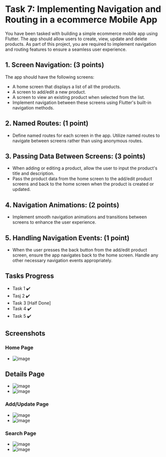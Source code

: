 # Task 7: Implementing Navigation and Routing in a ecommerce Mobile App
You have been tasked with building a simple ecommerce mobile app using Flutter. The app should allow users to create, view, update and delete products. As part of this project, you are required to implement navigation and routing features to ensure a seamless user experience.
## 1. Screen Navigation: (3 points)
The app should have the following screens:
  - A home screen that displays a list of all the products.
  - A screen to add/edit a new product.
  - A screen to view an existing product when selected from the list.
  - Implement navigation between these screens using Flutter's built-in navigation methods.
## 2. Named Routes: (1 point)
- Define named routes for each screen in the app. Utilize named routes to navigate between screens rather than using anonymous routes.
## 3. Passing Data Between Screens: (3 points)
- When adding or editing a product, allow the user to input the product's title and description.
- Pass the product data from the home screen to the add/edit product screens and back to the home screen when the product is created or updated.
## 4. Navigation Animations: (2 points)
 - Implement smooth navigation animations and transitions between screens to enhance the user experience.
## 5. Handling Navigation Events: (1 point)
- When the user presses the back button from the add/edit product screen, ensure the app navigates back to the home screen. Handle any other necessary navigation events appropriately.

## Tasks Progress
- Task 1 ✔️
- Tasj 2 ✔️
- Task 3 [Half Done]
- Task 4 ✔️
- Task 5 ✔️
  
## Screenshots

### Home Page
- ![image](https://github.com/user-attachments/assets/4c902287-db27-4b37-b043-41a2f1804ace)

## Details Page
- ![image](https://github.com/user-attachments/assets/c712be2c-2fb7-46d8-9900-538f04089b06)
- ![image](https://github.com/user-attachments/assets/d1284ec6-6056-4a33-84fb-e6d3f2efbc67)

### Add/Update Page
- ![image](https://github.com/user-attachments/assets/d11cf34f-f949-490d-9559-3c247ff2ec1a)
- ![image](https://github.com/user-attachments/assets/12a48067-5442-417c-91d4-9dfb221ceaf1)

### Search Page
- ![image](https://github.com/user-attachments/assets/d53534ad-3a73-413a-9005-c742a4d04e29)
- ![image](https://github.com/user-attachments/assets/f446ae93-98d2-46db-9b55-d6275e3ae538)



